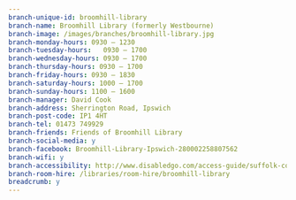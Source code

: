 ```yaml
---
branch-unique-id: broomhill-library
branch-name: Broomhill Library (formerly Westbourne)
branch-image: /images/branches/broomhill-library.jpg
branch-monday-hours: 0930 – 1230
branch-tuesday-hours:	0930 – 1700
branch-wednesday-hours:	0930 – 1700
branch-thursday-hours: 0930 – 1700
branch-friday-hours: 0930 – 1830
branch-saturday-hours: 1000 – 1700
branch-sunday-hours: 1100 – 1600
branch-manager: David Cook
branch-address: Sherrington Road, Ipswich
branch-post-code: IP1 4HT
branch-tel: 01473 749929
branch-friends: Friends of Broomhill Library
branch-social-media: y
branch-facebook: Broomhill-Library-Ipswich-280002258807562
branch-wifi: y
branch-accessibility: http://www.disabledgo.com/access-guide/suffolk-county-council/westbourne-library-2
branch-room-hire: /libraries/room-hire/broomhill-library
breadcrumb: y
---
```

